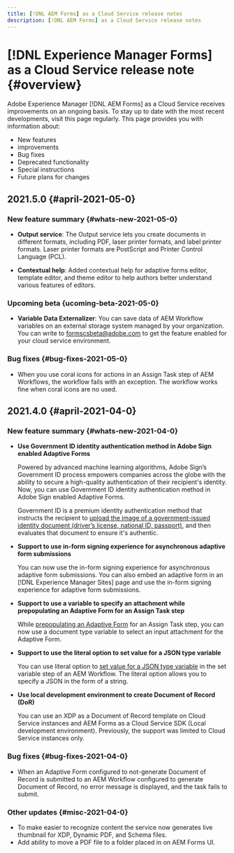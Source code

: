 ```yaml
---
title: [!DNL AEM Forms] as a Cloud Service release notes
description: [!DNL AEM Forms] as a Cloud Service release notes
---
```


# [!DNL Experience Manager Forms] as a Cloud Service release note {#overview}

Adobe Experience Manager [!DNL AEM Forms] as a Cloud Service receives improvements on an ongoing basis. To stay up to date with the most recent developments, visit this page regularly. This page provides you with information about:

* New features
* improvements
* Bug fixes
* Deprecated functionality
* Special instructions
* Future plans for changes

## 2021.5.0 {#april-2021-05-0}

### New feature summary {#whats-new-2021-05-0}

* **Output service**: The Output service lets you create documents in different formats, including PDF, laser printer formats, and label printer formats. Laser printer formats are PostScript and Printer Control Language (PCL).

* **Contextual help**: Added contextual help for adaptive forms editor, template editor, and theme editor to help authors better understand various features of editors.

### Upcoming beta {ucoming-beta-2021-05-0}

*	**Variable Data Externalizer**: You can save data of AEM Workflow variables on an external storage system managed by your organization. You can write to formscsbeta@adobe.com to get the feature enabled for your cloud service environment.

### Bug fixes {#bug-fixes-2021-05-0}

* When you use coral icons for actions in an Assign Task step of AEM Workflows, the workflow fails with an exception. The workflow works fine when coral icons are no used.

## 2021.4.0 {#april-2021-04-0}

### New feature summary {#whats-new-2021-04-0}

* **Use Government ID identity authentication method in Adobe Sign enabled Adaptive Forms**

  Powered by advanced machine learning algorithms, Adobe Sign’s Government ID process empowers companies across the globe with the ability to secure a high-quality authentication of their recipient's identity. Now, you can use Government ID identity authentication method in Adobe Sign enabled Adaptive Forms.

  Government ID is a premium identity authentication method that instructs the recipient to [upload the image of a government-issued identity document (driver’s license, national ID, passport)](https://helpx.adobe.com/in/sign/using/adobesign-authentication-government-id.html), and then evaluates that document to ensure it's authentic.

* **Support to use in-form signing experience for asynchronous adaptive form submissions**

  You can now use the in-form signing experience for asynchronous adaptive form submissions. You can also embed an adaptive form in an [!DNL Experience Manager Sites] page and use the in-form signing experience for adaptive form submissions.

* **Support to use a variable to specify an attachment while prepopulating an Adaptive Form for an Assign Task step**

  While [prepopulating an Adaptive Form](aem-forms-workflow-step-reference.md) for an Assign Task step, you can now use a document type variable to select an input attachment for the Adaptive Form.

* **Support to use the literal option to set value for a JSON type variable**

  You can use literal option to [set value for a JSON type variable](variable-in-aem-workflows.md) in the set variable step of an AEM Workflow. The literal option allows you to specify a JSON in the form of a string.

* **Use local development environment to create Document of Record (DoR)**

  You can use an XDP as a Document of Record template on Cloud Service instances and AEM Forms as a Cloud Service SDK (Local development environment). Previously, the support was limited to Cloud Service instances only.


### Bug fixes {#bug-fixes-2021-04-0}

* When an Adaptive Form configured to not-generate Document of Record is submitted to an AEM Workflow configured to generate Document of Record, no error message is displayed, and the task fails to submit.  

### Other updates {#misc-2021-04-0}

* To make easier to recognize content the service now generates live thumbnail for XDP, Dynamic PDF, and Schema files.
* Add ability to move a PDF file to a folder placed in on AEM Forms UI.
